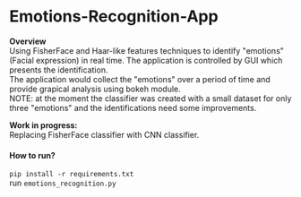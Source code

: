 # Emotions-Recognition-App
**Overview**<br/>
Using FisherFace and Haar-like features techniques to identify "emotions" (Facial expression) in real time.
The application is controlled by GUI which presents the identification.<br/>
The application would collect the "emotions" over a period of time and provide grapical analysis using bokeh module.<br/>
NOTE: at the moment the classifier was created with a small dataset for only three "emotions" and the identifications need some improvements.

**Work in progress:**<br/>                                                                                                                  Replacing FisherFace classifier with CNN classifier.<br/>                                                                                                                
#### How to run?<br/>
`pip install -r requirements.txt`<br/>
run `emotions_recognition.py`
